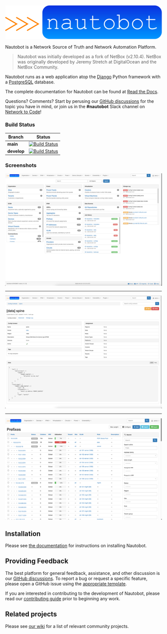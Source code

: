 ![Nautobot](https://raw.githubusercontent.com/nautobot/nautobot/develop/nautobot/docs/nautobot_logo.svg "Nautobot logo")

Nautobot is a Network Source of Truth and Network Automation Platform.  

> Nautobot was initially developed as a fork of NetBox (v2.10.4).  NetBox was originally developed by Jeremy Stretch at DigitalOcean and the NetBox Community.

Nautobot runs as a web application atop the [Django](https://www.djangoproject.com/)
Python framework with a [PostgreSQL](https://www.postgresql.org/) database. 

The complete documentation for Nautobot can be found at [Read the Docs](https://nautobot.readthedocs.io/).

Questions? Comments? Start by perusing our [GitHub discussions](https://github.com/nautobot/nautobot/discussions) for the topic you have in mind,
or join us in the **#nautobot** Slack channel on [Network to Code](https://networktocode.slack.com)!

### Build Status

| Branch      | Status |
|-------------|------------|
| **main** | [![Build Status](https://travis-ci.com/nautobot/nautobot.svg?branch=main)](https://travis-ci.com/nautobot/nautobot) |
| **develop** | [![Build Status](https://travis-ci.com/nautobot/nautobot.svg?branch=develop)](https://travis-ci.com/nautobot/nautobot) |

### Screenshots

![Screenshot of main page](https://raw.githubusercontent.com/nautobot/nautobot/develop/nautobot/docs/media/screenshot1.png "Main page")

---

![Screenshot of rack elevation](https://raw.githubusercontent.com/nautobot/nautobot/develop/nautobot/docs/media/screenshot2.png "Rack elevation")

---

![Screenshot of prefix hierarchy](https://raw.githubusercontent.com/nautobot/nautobot/develop/nautobot/docs/media/screenshot3.png "Prefix hierarchy")

## Installation

Please see [the documentation](https://nautobot.readthedocs.io/) for
instructions on installing Nautobot.

## Providing Feedback

The best platform for general feedback, assistance, and other discussion is our
[GitHub discussions](https://github.com/nautobot/nautobot/discussions).
To report a bug or request a specific feature, please open a GitHub issue using
the [appropriate template](https://github.com/nautobot/nautobot/issues/new/choose).

If you are interested in contributing to the development of Nautobot, please read
our [contributing guide](CONTRIBUTING.md) prior to beginning any work.

## Related projects

Please see [our wiki](https://github.com/nautobot/nautobot/wiki/Related-Projects)
for a list of relevant community projects.
